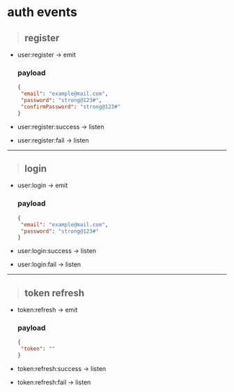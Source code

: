 # auth events

> ## register

- user:register -> emit
    
    ### payload
    
    ``` json
    {
     "email": "example@mail.com",
     "password": "strong@123#",
     "confirmPassword": "strong@123#"
    }
    
    ```
    
- user:register:success -> listen
- user:register:fail -> listen
    

---

> ## login

- user:login -> emit
    
    ### payload
    
    ``` json
    {
     "email": "example@mail.com",
     "password": "strong@123#"
    }
    
    ```
    
- user:login:success -> listen
- user:login:fail -> listen
    

---

> ## token refresh

- token:refresh -> emit
    
    ### payload
    
    ``` json
    {
     "token": ""
    }
    
    ```
    
- token:refresh:success -> listen
- token:refresh:fail -> listen